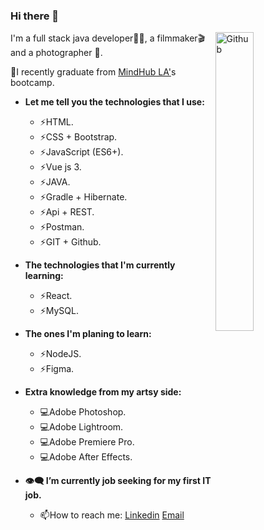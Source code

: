### Hi there 👋

<img width="35%" align="right" alt="Github" src="https://steamuserimages-a.akamaihd.net/ugc/1631947648964785474/81CBA15178466DD47195A239232202E78987B714/?imw=637&imh=358&ima=fit&impolicy=Letterbox&imcolor=%23000000&letterbox=true" />

I'm a full stack java developer👩‍💻, a filmmaker🎬 and a photographer 📸.

🎉I recently graduate from [MindHub LA'](https://mindhubweb.com/)s bootcamp.

- **Let me tell you the technologies that I use:**
 	- ⚡HTML.
	- ⚡CSS + Bootstrap.
	- ⚡JavaScript (ES6+).
	- ⚡Vue js 3.
	- ⚡JAVA.
	- ⚡Gradle + Hibernate.
	- ⚡Api + REST.
	- ⚡Postman.
	- ⚡GIT + Github.
	
- **The technologies that I'm currently learning:**
	- ⚡React.
	- ⚡MySQL.

- **The ones I'm planing to learn:**
	- ⚡NodeJS.
	- ⚡Figma.
	
- **Extra knowledge from my artsy side:**
	- 💻Adobe Photoshop.
	- 💻Adobe Lightroom.
	- 💻Adobe Premiere Pro.
	- 💻Adobe After Effects.

- **👁️‍🗨️ I’m currently job seeking for my first IT job.**
	- 📫How to reach me: [Linkedin](https://www.linkedin.com/in/ana-agustina-flores/) [Email](mailto:floresanagustina@hotmail.com)
